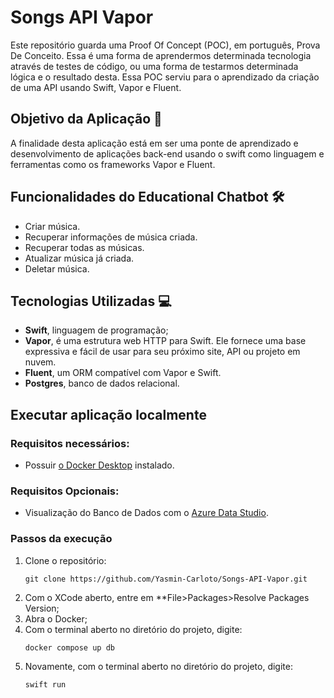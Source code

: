 # Songs API Vapor
Este repositório guarda uma Proof Of Concept (POC), em português, Prova De Conceito. Essa é uma forma de aprendermos determinada tecnologia através de testes de código, ou uma forma de testarmos determinada lógica e o resultado desta.
Essa POC serviu para o aprendizado da criação de uma API usando Swift, Vapor e Fluent.

## Objetivo da Aplicação 🎯
A finalidade desta aplicação está em ser uma ponte de aprendizado e desenvolvimento de aplicações back-end usando o swift como linguagem e ferramentas como os frameworks Vapor e Fluent.

## Funcionalidades do Educational Chatbot 🛠️
* Criar música.
* Recuperar informações de música criada.
* Recuperar todas as músicas.
* Atualizar música já criada.
* Deletar música.

## Tecnologias Utilizadas 💻
* **Swift**, linguagem de programação;
* **Vapor**, é uma estrutura web HTTP para Swift. Ele fornece uma base expressiva e fácil de usar para seu próximo site, API ou projeto em nuvem.
* **Fluent**, um ORM compatível com Vapor e Swift.
* **Postgres**, banco de dados relacional.

## Executar aplicação localmente
### Requisitos necessários:
- Possuir [o Docker Desktop](https://www.docker.com/products/docker-desktop/) instalado.

### Requisitos Opcionais:
- Visualização do Banco de Dados com o [Azure Data Studio](https://learn.microsoft.com/pt-br/azure-data-studio/download-azure-data-studio?tabs=win-install%2Cwin-user-install%2Credhat-install%2Cwindows-uninstall%2Credhat-uninstall).
                                
### Passos da execução
1. Clone o repositório:
   ```
   git clone https://github.com/Yasmin-Carloto/Songs-API-Vapor.git
   ```
2. Com o XCode aberto, entre em **File>Packages>Resolve Packages Version;
3. Abra o Docker;
3. Com o terminal aberto no diretório do projeto, digite:
    ```
    docker compose up db
    ```
4. Novamente, com o terminal aberto no diretório do projeto, digite:
    ```
    swift run
    ```
